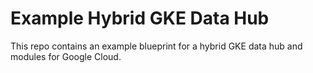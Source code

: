 # Example Hybrid GKE Data Hub

This repo contains an example blueprint for a hybrid GKE data hub and modules for Google Cloud.